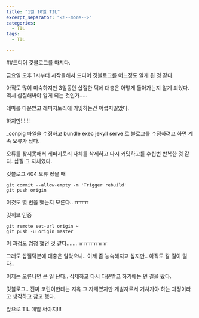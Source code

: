 ```yaml
---
title: "1월 10일 TIL"
excerpt_separator: "<!--more-->"
categories:
  - TIL
tags:
  - TIL

---
```


##드디어 깃블로그를 마치다.

금요일 오후 1시부터 시작을해서 드디어 깃블로그를 어느정도 알게 된 것 같다.

아직도 많이 미숙하지만 3일동안 삽질한 덕에 대충은 어떻게 돌아가는지 알게 되었다. 역시 삽질해봐야 알게 되는 것인가.....

테마를 다운받고 레퍼지토리에 커밋하는건 어렵지않았다.

하지만!!!!!!

_conpig 파일을 수정하고 bundle exec jekyll serve 로 블로그를 수정하려고 하면 계속 오류가 났다.

오류를 찾지못해서 레퍼지토리 자체를 삭제하고 다시 커밋하고를 수십번 반복한 것 같다. 삽질 그 자체였다.

깃블로그 404 오류 떴을 때

```
git commit --allow-empty -m 'Trigger rebuild'
git push origin
```

이것도 몇 번을 했는지 모른다.. ㅠㅠㅠ

깃허브 인증

```
git remote set-url origin ~
git push -u origin master
```

이 과정도 엄청 했던 것 같다....... ㅠㅠㅠㅠㅠㅠ

그래도 삽질덕분에 대충은 알았으니.. 이제 좀 능숙해지고 싶지만.. 아직도 갈 길이 멀다..

이제는 오류나면 큰 일 난다.. 삭제하고 다시 다운받고 하기에는 먼 길을 왔다.

깃블로그.. 진짜 코린이한테는 지옥 그 자체였지만 개발자로서 거쳐가야 하는 과정이라고 생각하고 참고 했다.

앞으로 TIL 매일 써야지!!!

